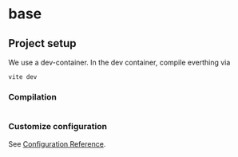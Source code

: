 # base

## Project setup

We use a dev-container. In the dev container, compile everthing via 

```
vite dev
```

### Compilation

```
```

### Customize configuration

See [Configuration Reference](https://vitejs.dev/config/).
